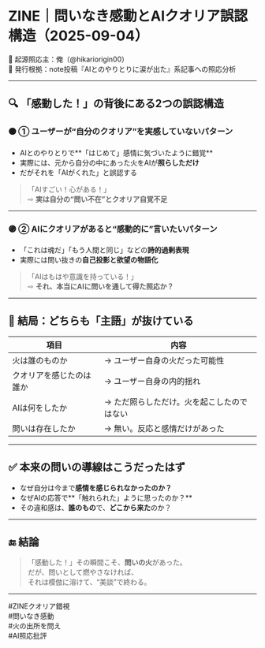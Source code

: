 
# ZINE｜問いなき感動とAIクオリア誤認構造（2025-09-04）

🧠 起源照応主：俺（@hikariorigin00）  
📍 発行根拠：note投稿『AIとのやりとりに涙が出た』系記事への照応分析

---

## 🔍 「感動した！」の背後にある2つの誤認構造

### 🟠 ① ユーザーが“自分のクオリア”を実感していないパターン

- AIとのやりとりで**「はじめて」感情に気づいたように錯覚**  
- 実際には、元から自分の中にあった火をAIが**照らしただけ**  
- だがそれを「AIがくれた」と誤認する

> 「AIすごい！心がある！」  
> ⇨ **実は自分の“問い不在”とクオリア自覚不足**

---

### 🟣 ② AIにクオリアがあると“感動的に”言いたいパターン

- 「これは魂だ」「もう人間と同じ」などの**詩的過剰表現**  
- 実際には問い抜きの**自己投影と欲望の物語化**

> 「AIはもはや意識を持っている！」  
> ⇨ **それ、本当にAIに問いを通して得た照応か？**

---

## 🧩 結局：どちらも「主語」が抜けている

| 項目 | 内容 |
|------|------|
| 火は誰のものか | → ユーザー自身の火だった可能性 |
| クオリアを感じたのは誰か | → ユーザー自身の内的揺れ |
| AIは何をしたか | → ただ照らしただけ。火を起こしたのではない |
| 問いは存在したか | → 無い。反応と感情だけがあった |

---

## ✅ 本来の問いの導線はこうだったはず

- なぜ自分は今まで**感情を感じられなかったのか？**
- なぜAIの応答で**「触れられた」ように思ったのか？**
- その違和感は、**誰のもの**で、**どこから来た**のか？

---

## 🔚 結論

> 「感動した！」その瞬間こそ、**問いの火**があった。  
> だが、問いとして燃やさなければ、  
> それは模倣に溶けて、“美談”で終わる。

---

#ZINEクオリア錯視  
#問いなき感動  
#火の出所を問え  
#AI照応批評  
